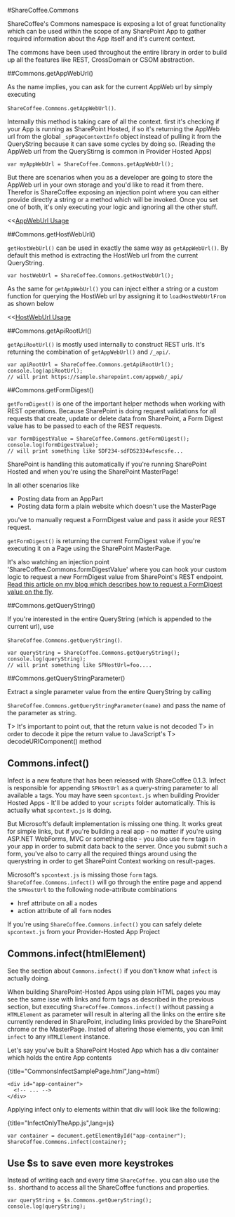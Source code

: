 #ShareCoffee.Commons

ShareCoffee's Commons namespace is exposing a lot of great functionality which can be used within the scope of any SharePoint App to gather required information about the App itself and it's current context.

The commons have been used throughout the entire library in order to build up all the features like REST, CrossDomain or CSOM abstraction.

##Commons.getAppWebUrl()

As the name implies, you can ask for the current AppWeb url by simply executing

`ShareCoffee.Commons.getAppWebUrl()`.

Internally this method is taking care of all the context. first it's checking if your App is running as SharePoint Hosted, if so it's returning the AppWeb url from the global `_spPageContextInfo` object instead of pulling it from the QueryString because it can save some cycles by doing so. (Reading the AppWeb url from the QueryStirng is common in Provider Hosted Apps)

    var myAppWebUrl = ShareCoffee.Commons.getAppWebUrl();

But there are scenarios when you as a developer are going to store the AppWeb url in your own storage and you'd like to read it from there. Therefor is ShareCoffee exposing an injection point where you can either provide directly a string or a method which will be invoked. Once you set one of both, it's only executing your logic and ignoring all the other stuff.

<<[AppWebUrl Usage](code/commons/appweburl.js)

##Commons.getHostWebUrl()

`getHostWebUrl()` can be used in exactly the same way as `getAppWebUrl()`. By default this method is extracting the HostWeb url from the current QueryString.

    var hostWebUrl = ShareCoffee.Commons.getHostWebUrl();

As the same for `getAppWebUrl()` you can inject either a string or a custom function for querying the HostWeb url by assigning it to `loadHostWebUrlFrom` as shown below

<<[HostWebUrl Usage](code/commons/hostweburl.js)

##Commons.getApiRootUrl()

`getApiRootUrl()` is mostly used internally to construct REST urls. It's returning the combination of `getAppWebUrl()` and `/_api/`.

    var apiRootUrl = ShareCoffee.Commons.getApiRootUrl();
    console.log(apiRootUrl);
    // will print https://sample.sharepoint.com/appweb/_api/

##Commons.getFormDigest()

`getFormDigest()` is one of the important helper methods when working with REST operations. Because SharePoint is doing request validations for all requests that create, update or delete data from SharePoint, a Form Digest value has to be passed to each of the REST requests.

    var formDigestValue = ShareCoffee.Commons.getFormDigest();
    console.log(formDigestValue);
    // will print something like SDF234-sdFDS2334wfescsfe...

SharePoint is handling this automatically if you're running SharePoint Hosted and when you're using the SharePoint MasterPage!

In all other scenarios like
 - Posting data from an AppPart
 - Posting data form a plain website which doesn't use the MasterPage

you've to manually request a FormDigest value and pass it aside your REST request.

`getFormDigest()` is returning the current FormDigest value if you're executing it on a Page using the SharePoint MasterPage.

It's also watching an injection point 'ShareCoffee.Commons.formDigestValue' where you can hook your custom logic to request a new FormDigest value from SharePoint's REST endpoint. [Read this article on my blog which describes how to request a FormDigest value on the fly](http://dotnet-rocks.com/2014/01/28/query-formdigestvalue-from-sharepoint-using-sharecoffee/).


##Commons.getQueryString()

If you're interested in the entire QueryString (which is appended to the current url), use

`ShareCoffee.Commons.getQueryString()`.

    var queryString = ShareCoffee.Commons.getQueryString();
    console.log(queryString);
    // will print something like SPHostUrl=foo....

##Commons.getQueryStringParameter()

Extract a single parameter value from the entire QueryString by calling

`ShareCoffee.Commons.getQueryStringParameter(name)` and pass the name of the parameter as string.

T> It's important to point out, that the return value is not decoded
T> in order to decode it pipe the return value to JavaScript's
T> decodeURIComponent() method

## Commons.infect()

Infect is a new feature that has been released with ShareCoffee 0.1.3. Infect is responsible for appending `SPHostUrl` as a query-string parameter to all available `a` tags. You may have seen `spcontext.js` when building Provider Hosted Apps - It'll be added to your `scripts` folder automatically. This is actually what `spcontext.js` is doing.

But Microsoft's default implementation is missing one thing. It works great for simple links, but if you're building a real app - no matter if you're using ASP.NET WebForms, MVC or something else - you also use `form` tags in your app in order to submit data back to the server. Once you submit such a form, you've also to carry all the required things around using the querystring in order to get SharePoint Context working on result-pages.

Microsoft's `spcontext.js` is missing those `form` tags. `ShareCoffee.Commons.infect()` will go through the entire page and append the `SPHostUrl` to the following node-attribute combinations

  * href attribute on all `a` nodes
  * action attribute of all `form` nodes

If you're using `ShareCoffee.Commons.infect()` you can safely delete `spcontext.js` from your Provider-Hosted App Project


## Commons.infect(htmlElement)

See the section about `Commons.infect()` if you don't know what `infect` is actually doing.

When building SharePoint-Hosted Apps using plain HTML pages you may see the same isse with links and form tags as described in the previous section, but executing `ShareCoffee.Commons.infect()` without passing a `HTMLElement` as parameter will result in altering all the links on the entire site currently rendered in SharePoint, including links provided by the SharePoint chrome or the MasterPage.
Insted of altering those elements, you can limit `infect` to any `HTMLElement` instance.

Let's say you've built a SharePoint Hosted App which has a div container which holds the entire App contents

{title="CommonsInfectSamplePage.html",lang=html}
~~~~~~
<div id="app-container">
  <!-- ... -->
</div>
~~~~~~

Applying infect only to elements within that div will look like the following:

{title="InfectOnlyTheApp.js",lang=js}
~~~~~~
var container = document.getElementById("app-container");
ShareCoffee.Commons.infect(container);
~~~~~~

## Use $s to save even more keystrokes

Instead of writing each and every time `ShareCoffee.` you can also use the `$s.` shorthand to access all the ShareCoffee functions and properties.

    var queryString = $s.Commons.getQueryString();
    console.log(queryString);
